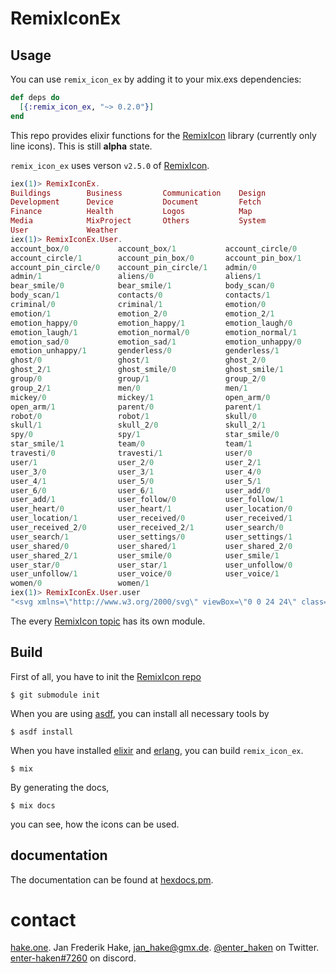 # RemixIconEx

<!-- MDOC -->

## Usage

You can use `remix_icon_ex` by adding it to your mix.exs dependencies:

```elixir
def deps do
  [{:remix_icon_ex, "~> 0.2.0"}]
end
```

This repo provides elixir functions for the [RemixIcon][1] library (currently only line icons).
This is still **alpha** state.
 
`remix_icon_ex` uses verson `v2.5.0` of [RemixIcon][1].

```elixir
iex(1)> RemixIconEx.
Buildings        Business         Communication    Design
Development      Device           Document         Fetch
Finance          Health           Logos            Map
Media            MixProject       Others           System
User             Weather
iex(1)> RemixIconEx.User.
account_box/0           account_box/1           account_circle/0
account_circle/1        account_pin_box/0       account_pin_box/1
account_pin_circle/0    account_pin_circle/1    admin/0
admin/1                 aliens/0                aliens/1
bear_smile/0            bear_smile/1            body_scan/0
body_scan/1             contacts/0              contacts/1
criminal/0              criminal/1              emotion/0
emotion/1               emotion_2/0             emotion_2/1
emotion_happy/0         emotion_happy/1         emotion_laugh/0
emotion_laugh/1         emotion_normal/0        emotion_normal/1
emotion_sad/0           emotion_sad/1           emotion_unhappy/0
emotion_unhappy/1       genderless/0            genderless/1
ghost/0                 ghost/1                 ghost_2/0
ghost_2/1               ghost_smile/0           ghost_smile/1
group/0                 group/1                 group_2/0
group_2/1               men/0                   men/1
mickey/0                mickey/1                open_arm/0
open_arm/1              parent/0                parent/1
robot/0                 robot/1                 skull/0
skull/1                 skull_2/0               skull_2/1
spy/0                   spy/1                   star_smile/0
star_smile/1            team/0                  team/1
travesti/0              travesti/1              user/0
user/1                  user_2/0                user_2/1
user_3/0                user_3/1                user_4/0
user_4/1                user_5/0                user_5/1
user_6/0                user_6/1                user_add/0
user_add/1              user_follow/0           user_follow/1
user_heart/0            user_heart/1            user_location/0
user_location/1         user_received/0         user_received/1
user_received_2/0       user_received_2/1       user_search/0
user_search/1           user_settings/0         user_settings/1
user_shared/0           user_shared/1           user_shared_2/0
user_shared_2/1         user_smile/0            user_smile/1
user_star/0             user_star/1             user_unfollow/0
user_unfollow/1         user_voice/0            user_voice/1
women/0                 women/1
iex(1)> RemixIconEx.User.user
"<svg xmlns=\"http://www.w3.org/2000/svg\" viewBox=\"0 0 24 24\" class=\"icon\">\n  <path d=\"M4 22a8 8 0 1 1 16 0h-2a6 6 0 1 0-12 0H4zm8-9c-3.315 0-6-2.685-6-6s2.685-6 6-6 6 2.685 6 6-2.685 6-6 6zm0-2c2.21 0 4-1.79 4-4s-1.79-4-4-4-4 1.79-4 4 1.79 4 4 4z\" />\n</svg>\n"
```

The every [RemixIcon topic][1] has its own module.

## Build

First of all, you have to init the [RemixIcon repo][2]

```
$ git submodule init
```

When you are using [asdf][3], you can install all necessary tools by 

```
$ asdf install
```

When you have installed [elixir][4] and [erlang][5], you can build `remix_icon_ex`.

```
$ mix

```

By generating the docs,

```
$ mix docs
```

you can see, how the icons can be used.

[1]: https://remixicon.com/
[2]: https://github.com/Remix-Design/remixicon
[3]: https://github.com/asdf-vm/asdf
[4]: https://github.com/elixir-lang/elixir
[5]: https://github.com/erlang/otp
[6]: https://hexdocs.pm/remix_icon_ex

<!-- MDOC -->

## documentation

The documentation can be found at [hexdocs.pm][6].

# contact

[hake.one](https://hake.one). Jan Frederik Hake, <jan_hake@gmx.de>. [@enter_haken](https://twitter.com/enter_haken) on Twitter. [enter-haken#7260](https://discord.com) on discord.
